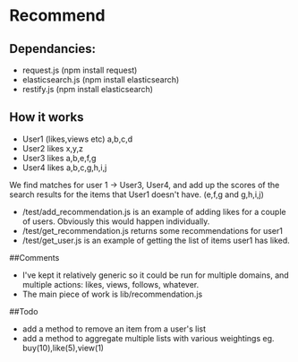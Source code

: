 # Recommend

## Dependancies:
- request.js  (npm install request)
- elasticsearch.js (npm install elasticsearch)
- restify.js (npm install elasticsearch)

## How it works

- User1 (likes,views etc) a,b,c,d
- User2 likes x,y,z
- User3 likes a,b,e,f,g
- User4 likes a,b,c,g,h,i,j

We find matches for user 1  -> User3, User4, and add up the scores of the search results for the items that User1 doesn't have. (e,f,g and g,h,i,j)

- /test/add_recommendation.js is an example of adding likes for a couple of users. Obviously this would happen individually.
- /test/get_recommendation.js returns some recommendations for user1
- /test/get_user.js is an example of getting the list of items user1 has liked.

##Comments
- I've kept it relatively generic so it could be run for multiple domains, and multiple actions: likes, views, follows, whatever.
- The main piece of work is lib/recommendation.js

##Todo
- add a method to remove an item from a user's list
-  add a method to aggregate multiple lists with various weightings eg. buy(10),like(5),view(1)




